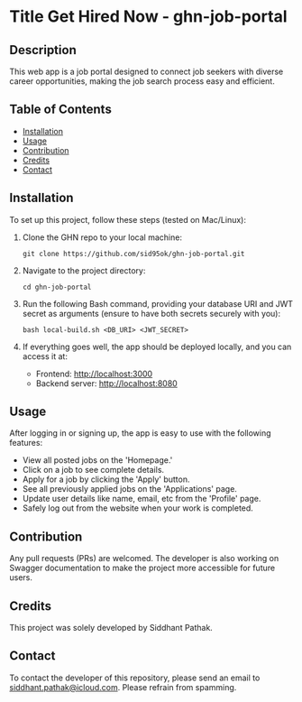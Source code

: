 # Title Get Hired Now - ghn-job-portal

## Description
This web app is a job portal designed to connect job seekers with diverse career opportunities, making the job search process easy and efficient.

## Table of Contents
- [Installation](#installation)
- [Usage](#usage)
- [Contribution](#contribution)
- [Credits](#credits)
- [Contact](#contact)

## Installation
To set up this project, follow these steps (tested on Mac/Linux):

1. Clone the GHN repo to your local machine:
   ```
   git clone https://github.com/sid95ok/ghn-job-portal.git
   ```

2. Navigate to the project directory:
   ```
   cd ghn-job-portal
   ```

3. Run the following Bash command, providing your database URI and JWT secret as arguments (ensure to have both secrets securely with you):
   ```
   bash local-build.sh <DB_URI> <JWT_SECRET>
   ```

4. If everything goes well, the app should be deployed locally, and you can access it at:
   - Frontend: [http://localhost:3000](http://localhost:3000)
   - Backend server: [http://localhost:8080](http://localhost:8080)

## Usage
After logging in or signing up, the app is easy to use with the following features:

- View all posted jobs on the 'Homepage.'
- Click on a job to see complete details.
- Apply for a job by clicking the 'Apply' button.
- See all previously applied jobs on the 'Applications' page.
- Update user details like name, email, etc from the 'Profile' page.
- Safely log out from the website when your work is completed.

## Contribution
Any pull requests (PRs) are welcomed. The developer is also working on Swagger documentation to make the project more accessible for future users.

## Credits
This project was solely developed by Siddhant Pathak.

## Contact
To contact the developer of this repository, please send an email to [siddhant.pathak@icloud.com](mailto:siddhant.pathak@icloud.com). Please refrain from spamming.

```
